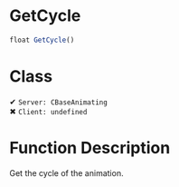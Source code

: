 # GetCycle
```js
float GetCycle()
```
# Class
✔ `Server: CBaseAnimating`  
✖ `Client: undefined`  

# Function Description
Get the cycle of the animation.
